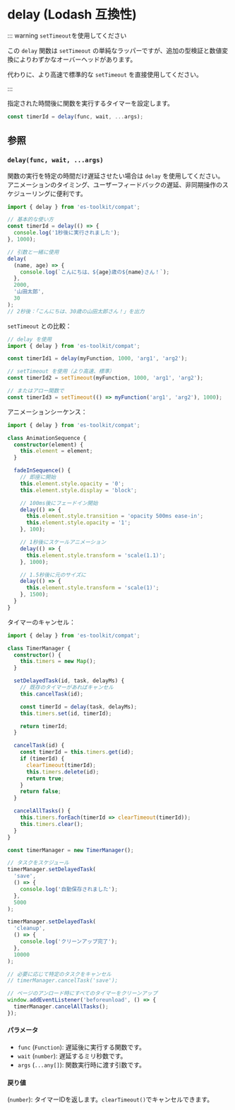 # delay (Lodash 互換性)

::: warning `setTimeout`を使用してください

この `delay` 関数は `setTimeout` の単純なラッパーですが、追加の型検証と数値変換によりわずかなオーバーヘッドがあります。

代わりに、より高速で標準的な `setTimeout` を直接使用してください。

:::

指定された時間後に関数を実行するタイマーを設定します。

```typescript
const timerId = delay(func, wait, ...args);
```

## 参照

### `delay(func, wait, ...args)`

関数の実行を特定の時間だけ遅延させたい場合は `delay` を使用してください。アニメーションのタイミング、ユーザーフィードバックの遅延、非同期操作のスケジューリングに便利です。

```typescript
import { delay } from 'es-toolkit/compat';

// 基本的な使い方
const timerId = delay(() => {
  console.log('1秒後に実行されました');
}, 1000);

// 引数と一緒に使用
delay(
  (name, age) => {
    console.log(`こんにちは、${age}歳の${name}さん！`);
  },
  2000,
  '山田太郎',
  30
);
// 2秒後：「こんにちは、30歳の山田太郎さん！」を出力
```

`setTimeout` との比較：

```typescript
// delay を使用
import { delay } from 'es-toolkit/compat';

const timerId1 = delay(myFunction, 1000, 'arg1', 'arg2');

// setTimeout を使用（より高速、標準）
const timerId2 = setTimeout(myFunction, 1000, 'arg1', 'arg2');

// またはアロー関数で
const timerId3 = setTimeout(() => myFunction('arg1', 'arg2'), 1000);
```

アニメーションシーケンス：

```typescript
import { delay } from 'es-toolkit/compat';

class AnimationSequence {
  constructor(element) {
    this.element = element;
  }

  fadeInSequence() {
    // 即座に開始
    this.element.style.opacity = '0';
    this.element.style.display = 'block';

    // 100ms後にフェードイン開始
    delay(() => {
      this.element.style.transition = 'opacity 500ms ease-in';
      this.element.style.opacity = '1';
    }, 100);

    // 1秒後にスケールアニメーション
    delay(() => {
      this.element.style.transform = 'scale(1.1)';
    }, 1000);

    // 1.5秒後に元のサイズに
    delay(() => {
      this.element.style.transform = 'scale(1)';
    }, 1500);
  }
}
```

タイマーのキャンセル：

```typescript
import { delay } from 'es-toolkit/compat';

class TimerManager {
  constructor() {
    this.timers = new Map();
  }

  setDelayedTask(id, task, delayMs) {
    // 既存のタイマーがあればキャンセル
    this.cancelTask(id);

    const timerId = delay(task, delayMs);
    this.timers.set(id, timerId);

    return timerId;
  }

  cancelTask(id) {
    const timerId = this.timers.get(id);
    if (timerId) {
      clearTimeout(timerId);
      this.timers.delete(id);
      return true;
    }
    return false;
  }

  cancelAllTasks() {
    this.timers.forEach(timerId => clearTimeout(timerId));
    this.timers.clear();
  }
}

const timerManager = new TimerManager();

// タスクをスケジュール
timerManager.setDelayedTask(
  'save',
  () => {
    console.log('自動保存されました');
  },
  5000
);

timerManager.setDelayedTask(
  'cleanup',
  () => {
    console.log('クリーンアップ完了');
  },
  10000
);

// 必要に応じて特定のタスクをキャンセル
// timerManager.cancelTask('save');

// ページのアンロード時にすべてのタイマーをクリーンアップ
window.addEventListener('beforeunload', () => {
  timerManager.cancelAllTasks();
});
```

#### パラメータ

- `func` (`Function`): 遅延後に実行する関数です。
- `wait` (`number`): 遅延するミリ秒数です。
- `args` (`...any[]`): 関数実行時に渡す引数です。

#### 戻り値

(`number`): タイマーIDを返します。`clearTimeout()`でキャンセルできます。
